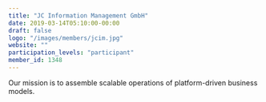 ```yaml
---
title: "JC Information Management GmbH"
date: 2019-03-14T05:10:00-00:00
draft: false
logo: "/images/members/jcim.jpg"
website: ""
participation_levels: "participant"
member_id: 1348
---
```


Our mission is to assemble scalable operations of platform-driven business models.